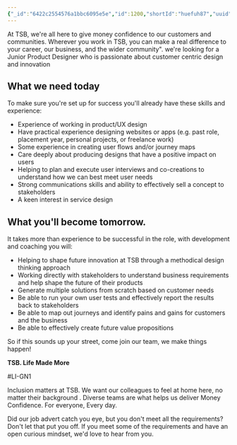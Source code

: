 ```yaml
---
{"_id":"6422c2554576a1bbc6095e5e","id":1200,"shortId":"huefuh87","uuid":"541ee384-de38-43b5-aeb8-dcd0f00ff116","title":{"original":"Junior Product Designer","textDescription":"Junior Product Designer","urlSlug":"junior-product-designer","inferred":{"canonicalTitle":"Junior Product Designer","expandedTitle":"Junior Product Designer","similiarTitles":["Junior Product Developer","Junior Product Manager","Junior UX Designer","Junior UI Designer","Junior Software Designer"]}},"postedDate":"2023-03-24T00:00:00.000Z","directApply":true,"jobLocation":{"original":"London","textDescription":"London","locations":[{"textDescription":"London","locality":"London","countryName":"United Kingdom","countryCode":"GB","latitude":51.5074,"longitude":-0.1278}]},"hiringOrganization":{"name":"TSB","logo":"//uxbri.org/jobs/logos/TSBlogo.svg","id":255,"shortId":"8V87kPej","uuid":"85e491b0-098a-4868-b635-52df1a72f09a"},"applicationUrl":"https://career2.successfactors.eu/career?career_ns=job_listing&company=tsbukprod&navBarLevel=JOB_SEARCH&rcm_site_locale=en_GB&site=VjItSmFoc1VqUEliN25XSmxwcnB4TjZ5QT09&career_job_req_id=29191","applicationType":"link","closedDate":"2023-04-24T00:00:00.000Z","salary":{"original":"0"},"_applicationLink":"https://career2.successfactors.eu/career?career_ns=job_listing&company=tsbukprod&navBarLevel=JOB_SEARCH&rcm_site_locale=en_GB&site=VjItSmFoc1VqUEliN25XSmxwcnB4TjZ5QT09&career_job_req_id=29191","status":"LIVE","permalink":"\"/jobs2/1200/junior-product-designer\"","layout":"job"}
---
```

<p>At TSB, we're all here to give money confidence to our customers and communities. Wherever you work in TSB, you can make a real difference to your career, our business, and the wider community". we're looking for a Junior Product Designer who is passionate about customer centric design and innovation</p>
<h2 id="what-we-need-today">What we need today</h2>
<p>To make sure you're set up for success you'll already have these skills and experience:</p>
<ul>
<li>Experience of working in product/UX design</li>
<li>Have practical experience designing websites or apps (e.g. past role, placement year, personal projects, or freelance work)</li>
<li>Some experience in creating user flows and/or journey maps</li>
<li>Care deeply about producing designs that have a positive impact on users</li>
<li>Helping to plan and execute user interviews and co-creations to understand how we can best meet user needs</li>
<li>Strong communications skills and ability to effectively sell a concept to stakeholders</li>
<li>A keen interest in service design</li>
</ul>
<h2 id="what-youll-become-tomorrow">What you'll become tomorrow.</h2>
<p>It takes more than experience to be successful in the role, with development and coaching you will:</p>
<ul>
<li>Helping to shape future innovation at TSB through a methodical design thinking approach</li>
<li>Working directly with stakeholders to understand business requirements and help shape the future of their products</li>
<li>Generate multiple solutions from scratch based on customer needs</li>
<li>Be able to run your own user tests and effectively report the results back to stakeholders</li>
<li>Be able to map out journeys and identify pains and gains for customers and the business</li>
<li>Be able to effectively create future value propositions</li>
</ul>
<p>So if this sounds up your street, come join our team, we make things happen!</p>
<p><strong>TSB. Life Made More</strong></p>
<p>#LI-GN1</p>
<p> Inclusion matters at TSB. We want our colleagues to feel at home here, no matter their background . Diverse teams are what helps us deliver Money Confidence. For everyone, Every day.</p>
<p>Did our job advert catch you eye, but you don't meet all the requirements? Don't let that put you off. If you meet some of the requirements and have an open curious mindset, we'd love to hear from you. </p>

